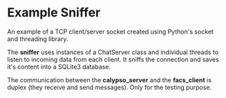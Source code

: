 # Example Sniffer

An example of a TCP client/server socket created using Python's socket and threading library. 

The **sniffer** uses instances of a ChatServer class and individual threads to listen to incoming data from each client. 
It sniffs the connection and saves it's content into a SQLite3 database.

The communication between the **calypso_server** and the **facs_client** is duplex (they receive and send messages). Only for the testing purpose.
